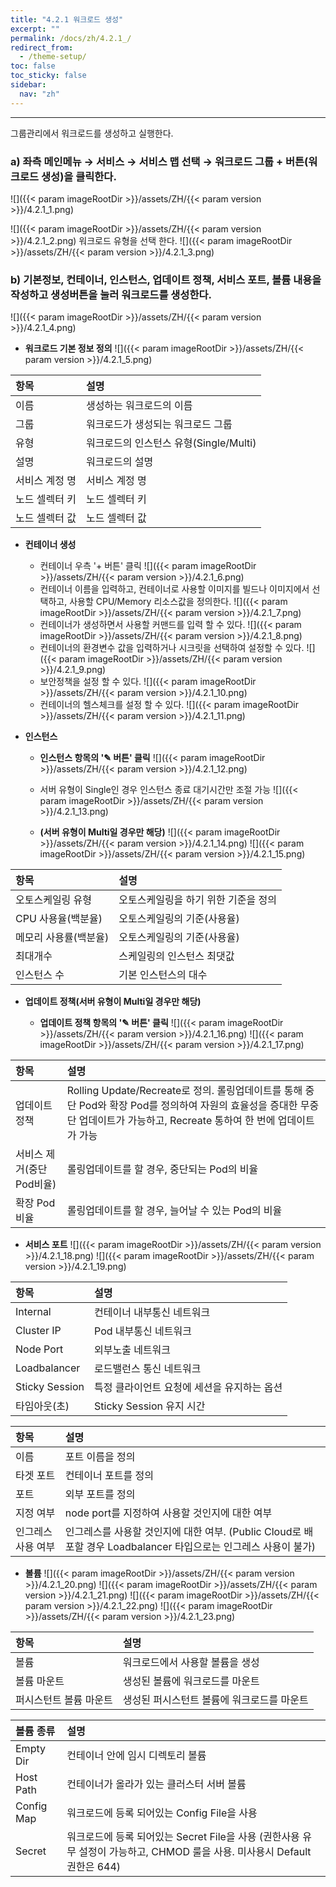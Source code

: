```yaml
---
title: "4.2.1 워크로드 생성"
excerpt: ""
permalink: /docs/zh/4.2.1_/
redirect_from:
  - /theme-setup/
toc: false
toc_sticky: false
sidebar:
  nav: "zh"
---
```


---
그룹관리에서 워크로드를 생성하고 실행한다.

### a\) 좌측 메인메뉴 → 서비스 → 서비스 맵 선택 → 워크로드 그룹 + 버튼\(워크로드 생성\)을 클릭한다.
![]({{< param imageRootDir >}}/assets/ZH/{{< param version >}}/4.2.1_1.png)

![]({{< param imageRootDir >}}/assets/ZH/{{< param version >}}/4.2.1_2.png)
워크로드 유형을 선택 한다.
![]({{< param imageRootDir >}}/assets/ZH/{{< param version >}}/4.2.1_3.png)

### b\) 기본정보, 컨테이너, 인스턴스, 업데이트 정책, 서비스 포트, 볼륨 내용을 작성하고 생성버튼을 눌러 워크로드를 생성한다.
![]({{< param imageRootDir >}}/assets/ZH/{{< param version >}}/4.2.1_4.png)

* **워크로드 기본 정보 정의**
![]({{< param imageRootDir >}}/assets/ZH/{{< param version >}}/4.2.1_5.png)

| **항목** | **설명** |
| :--- | :--- |
| 이름 | 생성하는 워크로드의 이름 |
| 그룹 | 워크로드가 생성되는 워크로드 그룹 |
| 유형 | 워크로드의 인스턴스 유형\(Single/Multi\) |
| 설명 | 워크로드의 설명 |
| 서비스 계정 명 | 서비스 계정 명 |
| 노드 셀렉터 키 | 노드 셀렉터 키 |
| 노드 셀렉터 값 | 노드 셀렉터 값 |

* **컨테이너 생성**

  * 컨테이너 우측 '+ 버튼' 클릭
  ![]({{< param imageRootDir >}}/assets/ZH/{{< param version >}}/4.2.1_6.png)
  * 컨테이너 이름을 입력하고, 컨테이너로 사용할 이미지를 빌드나 이미지에서 선택하고, 사용할 CPU/Memory 리소스값을 정의한다.
  ![]({{< param imageRootDir >}}/assets/ZH/{{< param version >}}/4.2.1_7.png)
  * 컨테이너가 생성하면서 사용할 커맨드를 입력 할 수 있다.
  ![]({{< param imageRootDir >}}/assets/ZH/{{< param version >}}/4.2.1_8.png)
  * 컨테이너의 환경변수 값을 입력하거나 시크릿을 선택하여 설정할 수 있다.
  ![]({{< param imageRootDir >}}/assets/ZH/{{< param version >}}/4.2.1_9.png)
  * 보안정책을 설정 할 수 있다.
  ![]({{< param imageRootDir >}}/assets/ZH/{{< param version >}}/4.2.1_10.png)
  * 컨테이너의 헬스체크를 설정 할 수 있다.
  ![]({{< param imageRootDir >}}/assets/ZH/{{< param version >}}/4.2.1_11.png)

* **인스턴스**

  * **인스턴스 항목의 '✎ 버튼' 클릭**
  ![]({{< param imageRootDir >}}/assets/ZH/{{< param version >}}/4.2.1_12.png)

  * 서버 유형이 Single인 경우 인스턴스 종료 대기시간만 조절 가능
  ![]({{< param imageRootDir >}}/assets/ZH/{{< param version >}}/4.2.1_13.png)

  * **\(서버 유형이 Multi일 경우만 해당\)**
  ![]({{< param imageRootDir >}}/assets/ZH/{{< param version >}}/4.2.1_14.png)
  ![]({{< param imageRootDir >}}/assets/ZH/{{< param version >}}/4.2.1_15.png)

| **항목** | **설명** |
| :--- | :--- |
| 오토스케일링 유형 | 오토스케일링을 하기 위한 기준을 정의 |
| CPU 사용율\(백분율\) | 오토스케일링의 기준\(사용율\) |
| 메모리 사용률\(백분율\) | 오토스케일링의 기준\(사용율\) |
| 최대개수 | 스케일링의 인스턴스 최댓값 |
| 인스턴스 수 | 기본 인스턴스의 대수 |

* **업데이트 정책\(서버 유형이 Multi일 경우만 해당\)**

  * **업데이트 정책 항목의 '✎ 버튼' 클릭**
  ![]({{< param imageRootDir >}}/assets/ZH/{{< param version >}}/4.2.1_16.png)
  ![]({{< param imageRootDir >}}/assets/ZH/{{< param version >}}/4.2.1_17.png)

| **항목** | **설명** |
| :--- | :--- |
| 업데이트 정책 | Rolling Update/Recreate로 정의. 롤링업데이트를 통해 중단 Pod와 확장 Pod를 정의하여 자원의 효율성을 증대한 무중단 업데이트가 가능하고, Recreate 통하여 한 번에 업데이트가 가능 |
| 서비스 제거\(중단Pod비율\) | 롤링업데이트를 할 경우, 중단되는 Pod의 비율 |
| 확장 Pod비율 | 롤링업데이트를 할 경우, 늘어날 수 있는 Pod의 비율 |

* **서비스 포트**
![]({{< param imageRootDir >}}/assets/ZH/{{< param version >}}/4.2.1_18.png)
![]({{< param imageRootDir >}}/assets/ZH/{{< param version >}}/4.2.1_19.png)

| **항목** | **설명** |
| :--- | :--- |
| Internal | 컨테이너 내부통신 네트워크 |
| Cluster IP | Pod 내부통신 네트워크 |
| Node Port | 외부노출 네트워크 |
| Loadbalancer | 로드밸런스 통신 네트워크 |
| Sticky Session | 특정 클라이언트 요청에 세션을 유지하는 옵션 |
| 타임아웃(초) | Sticky Session 유지 시간|

| **항목** | **설명** |
| :--- | :--- |
| 이름 | 포트 이름을 정의 |
| 타겟 포트 | 컨테이너 포트를 정의 |
| 포트 | 외부 포트를 정의 |
| 지정 여부 | node port를 지정하여 사용할 것인지에 대한 여부 |
| 인그레스 사용 여부 | 인그레스를 사용할 것인지에 대한 여부. \(Public Cloud로 배포할 경우 Loadbalancer 타입으로는 인그레스 사용이 불가\) |

* **볼륨**
![]({{< param imageRootDir >}}/assets/ZH/{{< param version >}}/4.2.1_20.png)
![]({{< param imageRootDir >}}/assets/ZH/{{< param version >}}/4.2.1_21.png)
![]({{< param imageRootDir >}}/assets/ZH/{{< param version >}}/4.2.1_22.png)
![]({{< param imageRootDir >}}/assets/ZH/{{< param version >}}/4.2.1_23.png)

| **항목** | 설명 |
| :--- | :--- |
| 볼륨 | 워크로드에서 사용할 볼륨을 생성 |
| 볼륨 마운트 | 생성된 볼륨에 워크로드를 마운트 |
| 퍼시스턴트 볼륨 마운트 |생성된 퍼시스턴트 볼륨에 워크로드를 마운트 |

| **볼륨 종류** | **설명** |
| :--- | :--- |
| Empty Dir | 컨테이너 안에 임시 디렉토리 볼륨 |
| Host Path | 컨테이너가 올라가 있는 클러스터 서버 볼륨 |
| Config Map | 워크로드에 등록 되어있는 Config File을 사용 |
| Secret | 워크로드에 등록 되어있는 Secret File을 사용 \(권한사용 유무 설정이 가능하고, CHMOD 룰을 사용. 미사용시 Default 권한은 644\) |
